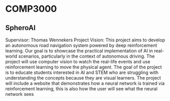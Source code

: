 # COMP3000
## SpheroAI
Supervisor: Thomas Wennekers
Project Vision: 
This project aims to develop an autonomous road navigation system powered by deep reinforcement learning. Our goal is to showcase the practical implementation of AI in real-world scenarios, particularly in the context of autonomous driving. The project will use computer vision to watch the real-life events and use reinforcement learning to move the physical agent. The goal of the project is to educate students interested in AI and STEM who are struggling with understanding the concepts because they are visual learners. The project will include a website that demonstrates how a neural network is trained via reinforcement learning, this is also how the user will see what the neural network sees
